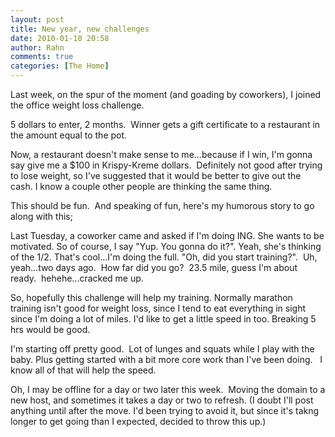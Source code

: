 ```yaml
---
layout: post
title: New year, new challenges
date: 2010-01-10 20:58
author: Rahn
comments: true
categories: [The Home]
---
```

<p>Last week, on the spur of the moment (and goading by coworkers), I joined the office weight loss challenge.</p><p>5 dollars to enter, 2 months.  Winner gets a gift certificate to a restaurant in the amount equal to the pot.</p><p>Now, a restaurant doesn't make sense to me...because if I win, I'm gonna say give me a $100 in Krispy-Kreme dollars.  Definitely not good after trying to lose weight, so I've suggested that it would be better to give out the cash. I know a couple other people are thinking the same thing.</p><p>This should be fun.  And speaking of fun, here's my humorous story to go along with this;</p><p>Last Tuesday, a coworker came and asked if I'm doing ING. She wants to be motivated. So of course, I say "Yup. You gonna do it?". Yeah, she's thinking of the 1/2. That's cool...I'm doing the full. "Oh, did you start training?".  Uh, yeah...two days ago.  How far did you go?  23.5 mile, guess I'm about ready.  hehehe...cracked me up.</p><p>So, hopefully this challenge will help my training. Normally marathon training isn't good for weight loss, since I tend to eat everything in sight since I'm doing a lot of miles. I'd like to get a little speed in too. Breaking 5 hrs would be good.</p><p>I'm starting off pretty good.  Lot of lunges and squats while I play with the baby. Plus getting started with a bit more core work than I've been doing.   I know all of that will help the speed.</p><p>Oh, I may be offline for a day or two later this week.  Moving the domain to a new host, and sometimes it takes a day or two to refresh. (I doubt I'll post anything until after the move. I'd been trying to avoid it, but since it's takng longer to get going than I expected, decided to throw this up.)</p><p> </p>
